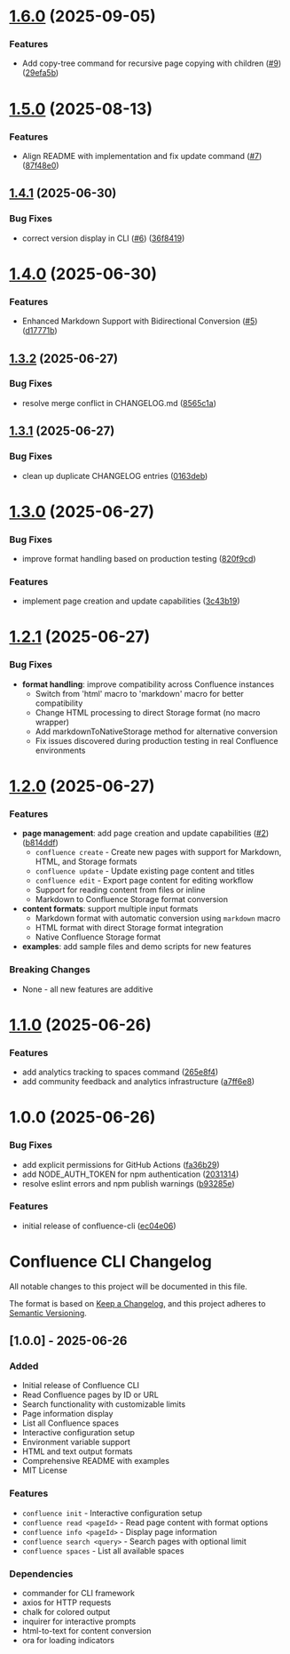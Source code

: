 # [1.6.0](https://github.com/pchuri/confluence-cli/compare/v1.5.0...v1.6.0) (2025-09-05)


### Features

* Add copy-tree command for recursive page copying with children ([#9](https://github.com/pchuri/confluence-cli/issues/9)) ([29efa5b](https://github.com/pchuri/confluence-cli/commit/29efa5b2f8edeee1c5072ad8d7077f38f860c2ba))


# [1.5.0](https://github.com/pchuri/confluence-cli/compare/v1.4.1...v1.5.0) (2025-08-13)


### Features

* Align README with implementation and fix update command ([#7](https://github.com/pchuri/confluence-cli/issues/7)) ([87f48e0](https://github.com/pchuri/confluence-cli/commit/87f48e03c6310bb9bfc7fda2930247c0d61414ec))

## [1.4.1](https://github.com/pchuri/confluence-cli/compare/v1.4.0...v1.4.1) (2025-06-30)


### Bug Fixes

* correct version display in CLI ([#6](https://github.com/pchuri/confluence-cli/issues/6)) ([36f8419](https://github.com/pchuri/confluence-cli/commit/36f8419b309ae1ff99fa94c12ace9a527ee3f162))

# [1.4.0](https://github.com/pchuri/confluence-cli/compare/v1.3.2...v1.4.0) (2025-06-30)


### Features

* Enhanced Markdown Support with Bidirectional Conversion ([#5](https://github.com/pchuri/confluence-cli/issues/5)) ([d17771b](https://github.com/pchuri/confluence-cli/commit/d17771b40d8d60ed68c0ac0a3594fed6b9a4e771))

## [1.3.2](https://github.com/pchuri/confluence-cli/compare/v1.3.1...v1.3.2) (2025-06-27)


### Bug Fixes

* resolve merge conflict in CHANGELOG.md ([8565c1a](https://github.com/pchuri/confluence-cli/commit/8565c1a90243663f206285e5af3616541ee1a1d0))

## [1.3.1](https://github.com/pchuri/confluence-cli/compare/v1.3.0...v1.3.1) (2025-06-27)


### Bug Fixes

* clean up duplicate CHANGELOG entries ([0163deb](https://github.com/pchuri/confluence-cli/commit/0163deb7f007e1d64ce4693eb8e86280d27eb6cc))

# [1.3.0](https://github.com/pchuri/confluence-cli/compare/v1.2.0...v1.3.0) (2025-06-27)


### Bug Fixes

* improve format handling based on production testing ([820f9cd](https://github.com/pchuri/confluence-cli/commit/820f9cdc7e59b6aa4b676eda6cff7e22865ec8fb))


### Features

* implement page creation and update capabilities ([3c43b19](https://github.com/pchuri/confluence-cli/commit/3c43b19765f94318d01fea3a22b324ada00a77d1))

# [1.2.1](https://github.com/pchuri/confluence-cli/compare/v1.2.0...v1.2.1) (2025-06-27)


### Bug Fixes

* **format handling**: improve compatibility across Confluence instances
  - Switch from 'html' macro to 'markdown' macro for better compatibility
  - Change HTML processing to direct Storage format (no macro wrapper)
  - Add markdownToNativeStorage method for alternative conversion
  - Fix issues discovered during production testing in real Confluence environments

# [1.2.0](https://github.com/pchuri/confluence-cli/compare/v1.1.0...v1.2.0) (2025-06-27)


### Features

* **page management**: add page creation and update capabilities ([#2](https://github.com/pchuri/confluence-cli/issues/2)) ([b814ddf](https://github.com/pchuri/confluence-cli/commit/b814ddfd056aeac83cc7eb5d8d6db47ba9c70cdf))
  - `confluence create` - Create new pages with support for Markdown, HTML, and Storage formats
  - `confluence update` - Update existing page content and titles
  - `confluence edit` - Export page content for editing workflow
  - Support for reading content from files or inline
  - Markdown to Confluence Storage format conversion
* **content formats**: support multiple input formats
  - Markdown format with automatic conversion using `markdown` macro
  - HTML format with direct Storage format integration
  - Native Confluence Storage format
* **examples**: add sample files and demo scripts for new features

### Breaking Changes

* None - all new features are additive

# [1.1.0](https://github.com/pchuri/confluence-cli/compare/v1.0.0...v1.1.0) (2025-06-26)


### Features

* add analytics tracking to spaces command ([265e8f4](https://github.com/pchuri/confluence-cli/commit/265e8f42b5ba86fb50398e8b1fcfd1d85fcc54d9))
* add community feedback and analytics infrastructure ([a7ff6e8](https://github.com/pchuri/confluence-cli/commit/a7ff6e87cdc92d98f3d927ee98fac9e33aedbaae))

# 1.0.0 (2025-06-26)


### Bug Fixes

* add explicit permissions for GitHub Actions ([fa36b29](https://github.com/pchuri/confluence-cli/commit/fa36b2974b1261c144a415ced324383b35a938fb))
* add NODE_AUTH_TOKEN for npm authentication ([2031314](https://github.com/pchuri/confluence-cli/commit/2031314ad01fc1d9b4f9557a3d1321a046cad8f3))
* resolve eslint errors and npm publish warnings ([b93285e](https://github.com/pchuri/confluence-cli/commit/b93285ee098d96c8b750dbf2be5a93f28f44706c))


### Features

* initial release of confluence-cli ([ec04e06](https://github.com/pchuri/confluence-cli/commit/ec04e06bb0c785dcff84dabcafeeb60bf9e1658f))

# Confluence CLI Changelog

All notable changes to this project will be documented in this file.

The format is based on [Keep a Changelog](https://keepachangelog.com/en/1.0.0/),
and this project adheres to [Semantic Versioning](https://semver.org/spec/v2.0.0.html).

## [1.0.0] - 2025-06-26

### Added
- Initial release of Confluence CLI
- Read Confluence pages by ID or URL
- Search functionality with customizable limits
- Page information display
- List all Confluence spaces
- Interactive configuration setup
- Environment variable support
- HTML and text output formats
- Comprehensive README with examples
- MIT License

### Features
- `confluence init` - Interactive configuration setup
- `confluence read <pageId>` - Read page content with format options
- `confluence info <pageId>` - Display page information
- `confluence search <query>` - Search pages with optional limit
- `confluence spaces` - List all available spaces

### Dependencies
- commander for CLI framework
- axios for HTTP requests
- chalk for colored output
- inquirer for interactive prompts
- html-to-text for content conversion
- ora for loading indicators
